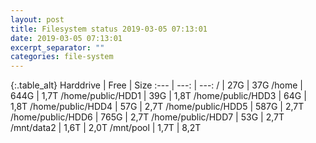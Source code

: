 ```yaml
---
layout: post
title: Filesystem status 2019-03-05 07:13:01
date: 2019-03-05 07:13:01
excerpt_separator: ""
categories: file-system
---
```

{:.table_alt}
Harddrive | Free | Size
:--- | ---: | ---:
/ | 27G | 37G
/home | 644G | 1,7T
/home/public/HDD1 | 39G | 1,8T
/home/public/HDD3 | 64G | 1,8T
/home/public/HDD4 | 57G | 2,7T
/home/public/HDD5 | 587G | 2,7T
/home/public/HDD6 | 765G | 2,7T
/home/public/HDD7 | 53G | 2,7T
/mnt/data2 | 1,6T | 2,0T
/mnt/pool | 1,7T | 8,2T
